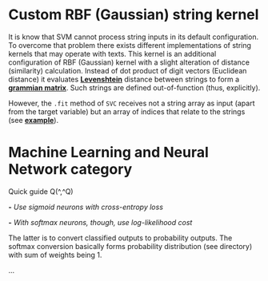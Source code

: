 # Custom RBF (Gaussian) string kernel

It is know that SVM cannot process string inputs in its default configuration. To overcome that problem there exists different implementations of string kernels that may operate with texts. This kernel is an additional configuration of RBF (Gaussian) kernel with a slight alteration of distance (similarity) calculation. Instead of dot product of digit vectors (Euclidean distance) it evaluates __[Levenshtein](https://github.com/EgorZay/ML-NN/blob/master/custom-string-kernel-svm/wfi_levenshtein.py)__ distance between strings to form a __[grammian matrix](https://github.com/EgorZay/ML-NN/blob/master/custom-string-kernel-svm/custom-kernel.py)__. Such strings are defined out-of-function (thus, explicitly). 

However, the `.fit` method of `SVC` receives not a string array as input (apart from the target variable) but an array of indices that relate to the strings (see __[example](https://github.com/EgorZay/ML-NN/blob/master/custom-string-kernel-svm/example.py)__).

# Machine Learning and Neural Network category

Quick guide Q(^,^Q)


**-** *Use sigmoid neurons with cross-entropy loss*

**-** *With softmax neurons, though, use log-likelihood cost*



The latter is to convert classified outputs to probability outputs. The softmax conversion basically forms probability distribution (see directory) with sum of weights being 1.

...
